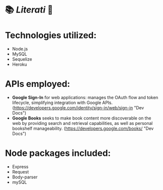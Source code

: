 # :books: *Literati* :notebook:

# Technologies utilized:
- Node.js
- MySQL
- Sequelize
- Heroku

# APIs employed:
- **Google Sign-In** for web applications: manages the OAuth flow and token lifecycle, simplifying integration with Google APIs.  (https://developers.google.com/identity/sign-in/web/sign-in "Dev Docs")
- **Google Books** seeks to make book content more discoverable on the web by providing search and retrieval capabilities, as well as personal bookshelf manageability.  (https://developers.google.com/books/ "Dev Docs")

# Node packages included:
- Express
- Request
- Body-parser
- mySQL

